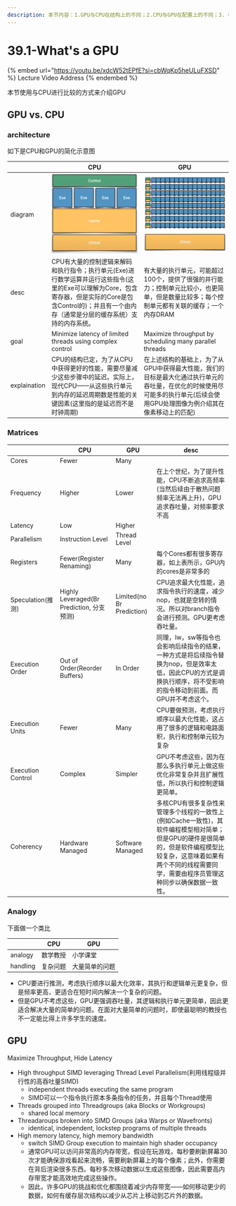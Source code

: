 ```yaml
---
description: 本节内容：1.GPU与CPU在结构上的不同；2.CPU与GPU在配置上的不同；3. GPU的一些特点；
---
```


# 39.1-What's a GPU

{% embed url="https://youtu.be/xdcW52tEPfE?si=cbWqKp5heULuFXSD" %}
Lecture Video Address
{% endembed %}

本节使用与CPU进行比较的方式来介绍GPU

## GPU vs. CPU

### architecture

如下是CPU和GPU的简化示意图

|              | CPU                                                          | GPU                                                          |
| ------------ | ------------------------------------------------------------ | ------------------------------------------------------------ |
| diagram      | ![CPU](.image/image-20240708220627717.png)                   | ![GPU](.image/image-20240708220630222.png)                   |
| desc         | CPU有大量的控制逻辑来解码和执行指令；执行单元(Exe)进行数学运算并运行这些指令(这里的Exe可以理解为Core，包含寄存器，但是实际的Core是包含Control的)；并且有一个由内存（通常是分层的缓存系统）支持的内存系统。 | 有大量的执行单元，可能超过100个，提供了很强的并行能力；控制单元比较小，也更简单，但是数量比较多；每个控制单元都有关联的缓存；一个内存DRAM |
| goal         | Minimize latency of limited threads using complex control    | Maximize throughput by scheduling many parallel threads      |
| explaination | CPU的结构已定，为了从CPU中获得更好的性能，需要尽量减少这些步骤中的延迟。实际上，现代CPU——从这些执行单元到内存的延迟周期数是性能的关键因素(这里指的是延迟而不是时钟周期) | 在上述结构的基础上，为了从GPU中获得最大性能，我们的目标是最大化通过执行单元的吞吐量，在优化的时候使用尽可能多的执行单元(后续会使用GPU处理图像为例介绍其在像素移动上的匹配) |

### Matrices

|                   | CPU                                       | GPU                       | desc                                                         |
| ----------------- | ----------------------------------------- | ------------------------- | ------------------------------------------------------------ |
| Cores             | Fewer                                     | Many                      |                                                              |
| Frequency         | Higher                                    | Lower                     | 在上个世纪，为了提升性能，CPU不断追求高频率(当然后续由于散热问题频率无法再上升)，GPU追求吞吐量，对频率要求不高 |
| Latency           | Low                                       | Higher                    |                                                              |
| Parallelism       | Instruction Level                         | Thread Level              |                                                              |
| Registers         | Fewer(Register Renaming)                  | Many                      | 每个Cores都有很多寄存器，如上表所示，GPU内的cores是非常多的  |
| Speculation(推测) | Highly Leveraged(Br Prediction, 分支预测) | Limited(no Br Prediction) | CPU追求最大化性能，追求指令执行的速度，减少nop，也就是空转的情况。所以对branch指令会进行预测。GPU更考虑吞吐量。 |
| Execution Order   | Out of Order(Reorder Buffers)             | In Order                  | 同理，lw，sw等指令也会影响后续指令的结果，一种方式是将后续指令替换为nop，但是效率太低，因此CPU的方式是调换执行顺序，将不受影响的指令移动到前面。而GPU并不考虑这个。 |
| Execution Units   | Fewer                                     | Many                      | CPU要做预测，考虑执行顺序以最大化性能，这占用了很多的逻辑和电路面积，执行和控制单元较为复杂 |
| Execution Control | Complex                                   | Simpler                   | GPU不考虑这些，因为在那么多执行单元上做这些优化非常复杂并且扩展性低，所以执行和控制逻辑更简单。 |
| Coherency         | Hardware Managed                          | Software Managed          | 多核CPU有很多复杂性来管理多个线程的一致性上(例如Cache一致性)，其软件编程模型相对简单；但是GPU的硬件是很简单的，但是软件编程模型比较复杂，这意味着如果有两个不同的线程需要同学，需要由程序员管理这种同步以确保数据一致性。 |

### Analogy

下面做一个类比

|          | CPU      | GPU            |
| -------- | -------- | -------------- |
| analogy  | 数学教授 | 小学课堂       |
| handling | 复杂问题 | 大量简单的问题 |

- CPU要进行推测，考虑执行顺序以最大化效率，其执行和逻辑单元更复杂，但是频率更高，更适合在短时间内解决一个复杂的问题。
- 但是GPU不考虑这些，GPU更强调吞吐量，其逻辑和执行单元更简单，因此更适合解决大量的简单的问题。在面对大量简单的问题时，即使最聪明的教授也不一定能比得上许多学生的速度。

## GPU

Maximize Throughput, Hide Latency

- High throughput SIMD leveraging Thread Level Parallelism(利用线程级并行性的高吞吐量SIMD)
    - independent threads executing the same program
    - SIMD可以一个指令执行原本多条指令的任务，并且每个Thread使用
- Threads grouped into Threadgroups (aka Blocks or Workgroups)
    - shared local memory
- Threadaroups broken into SIMD Groups (aka Warps or Wavefronts)
    - identical, independent, lockstep programs of multiple threads
- High memory latency, high memory bandwidth
    - switch SIMD Group execution to maintain high shader occupancy
    - 通常GPU可以访问非常高的内存带宽，假设在玩游戏，每秒要刷新屏幕30次才能确保游戏看起来流畅，需要刷新屏幕上的每个像素；此外，你需要在背后渲染很多东西。每秒多次移动数据以生成这些图像，因此需要高内存带宽才能高效地完成这些操作。
    - 因此，许多GPU的挑战和优化都围绕着减少内存带宽——如何移动更少的数据，如何有缓存层次结构以减少从芯片上移动到芯片外的数据。

